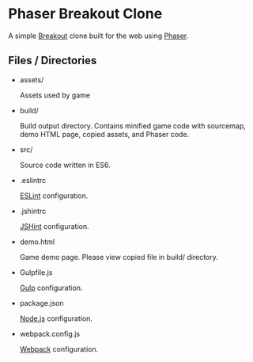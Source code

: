 # Phaser Breakout Clone
A simple [Breakout] clone built for the web using [Phaser].

## Files / Directories
* assets/

   Assets used by game

* build/

   Build output directory. Contains minified game code with sourcemap,
   demo HTML page, copied assets, and Phaser code.

* src/

   Source code written in ES6.

* .eslintrc

   [ESLint] configuration.

* .jshintrc

   [JSHint] configuration.

* demo.html

   Game demo page. Please view copied file in build/ directory.

* Gulpfile.js

   [Gulp] configuration.

* package.json

   [Node.js] configuration.

* webpack.config.js

   [Webpack] configuration.

[Breakout]: https://en.wikipedia.org/wiki/Breakout_(video_game)
[Phaser]: http://phaser.io/
[ESLint]: http://eslint.org/
[JSHint]: http://jshint.com/
[Gulp]: http://gulpjs.com/
[Node.js]: https://nodejs.org/en/
[Webpack]: https://webpack.github.io/
